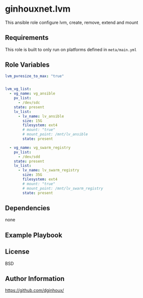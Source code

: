 ginhouxnet.lvm
=========

This ansible role configure lvm, create, remove, extend and mount


Requirements
------------

This role is built to only run on platforms defined in `meta/main.yml`


Role Variables
--------------



```yaml
lvm_pvresize_to_max: "true"


lvm_vg_list:
  - vg_name: vg_ansible
    pv_list:
      - /dev/sdc
    state: present
    lv_list:
      - lv_name: lv_ansible
        size: 15G
        filesystem: ext4
        # mount: "true"
        # mount_point: /mnt/lv_ansible
        state: present

  - vg_name: vg_swarm_registry
    pv_list:
      - /dev/sdd
    state: present
    lv_list:
      - lv_name: lv_swarm_registry
        size: 35G
        filesystem: ext4
        # mount: "true"
        # mount_point: /mnt/lv_swarm_registry
        state: present
```


Dependencies
------------

none


Example Playbook
----------------



License
-------

BSD


Author Information
------------------

https://github.com/dginhoux/
